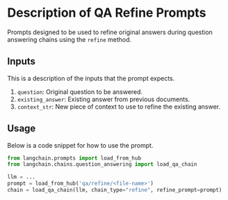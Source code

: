 # Description of QA Refine Prompts

Prompts designed to be used to refine original answers during question answering chains using the `refine` method.


## Inputs

This is a description of the inputs that the prompt expects.

1. `question`: Original question to be answered.
2. `existing_answer`: Existing answer from previous documents.
3. `context_str`: New piece of context to use to refine the existing answer.


## Usage

Below is a code snippet for how to use the prompt.

```python
from langchain.prompts import load_from_hub
from langchain.chains.question_answering import load_qa_chain

llm = ...
prompt = load_from_hub('qa/refine/<file-name>')
chain = load_qa_chain(llm, chain_type="refine", refine_prompt=prompt)
```

